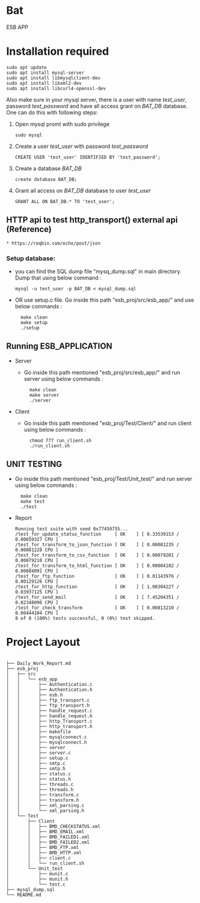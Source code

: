 # Bat
ESB APP

# Installation required
    sudo apt update
    sudo apt install mysql-server
    sudo apt install libmysqlclient-dev
    sudo apt install libxml2-dev
    sudo apt install libcurl4-openssl-dev

Also make sure in your mysql server, there is a user with  name *test_user*, password *test_password* and have all access grant on *BAT_DB* database. One can do this with following steps:<br />
1. Open mysql promt with sudo privilege
    ```
    sudo mysql
    ```
2. Create a user *test_user* with password *test_password*
    ```
    CREATE USER 'test_user' IDENTIFIED BY 'test_password';
    ```
3. Create a database *BAT_DB*
    ```
    create database BAT_DB;
    ```
4. Grant all access on *BAT_DB* database to user *test_user*
    ```
    GRANT ALL ON BAT_DB.* TO 'test_user';
    ```

## HTTP api to test http_transport() external api (Reference)
    * https://reqbin.com/echo/post/json

### Setup database:
* you can find the SQL dump file "mysq_dump.sql" in main directory. Dump that using below command :<br/>
    ```
    mysql -u test_user -p BAT_DB < mysql_dump.sql
    ```
* OR use setup.c file. Go inside this path "esb_proj/src/esb_app/" and use below commands :<br/>
    ```
      make clean
      make setup
      ./setup
     ```


## Running ESB_APPLICATION
* Server
    * Go inside this path mentioned "esb_proj/src/esb_app/" and run server using below commands :<br/>
        ```
          make clean
          make server  
          ./server
        ```



* Client
    * Go inside this path mentioned "esb_proj/Test/Client/" and run client using below commands :<br/>
        ```
          chmod 777 run_client.sh
          ./run_client.sh
        ```

## UNIT TESTING
* Go inside this path mentioned "esb_proj/Test/Unit_test/" and run server using below commands :<br/>
    ```
      make clean
      make test
      ./test
     ```
* Report
  ```
  Running test suite with seed 0x77459755...
  /test_for_update_status_function     [ OK    ] [ 0.33539153 / 0.00659327 CPU ]
  /test_for_transform_to_json_function [ OK    ] [ 0.00081235 / 0.00081228 CPU ]
  /test_for_transform_to_csv_function  [ OK    ] [ 0.00079201 / 0.00079210 CPU ]
  /test_for_transform_to_html_function [ OK    ] [ 0.00084102 / 0.00084091 CPU ]
  /test_for_ftp_function               [ OK    ] [ 0.01143976 / 0.00129126 CPU ]
  /test_for_http_function              [ OK    ] [ 1.00304227 / 0.03937125 CPU ]
  /test_for_send_mail                  [ OK    ] [ 7.45204351 / 0.02348096 CPU ]
  /test_for_check_transform            [ OK    ] [ 0.00813210 / 0.00444104 CPU ]
  8 of 8 (100%) tests successful, 0 (0%) test skipped.
  ```

# Project Layout     
```

├── Daily_Work_Report.md
├── esb_proj
│   ├── src
│   │   └── esb_app
│   │       ├── Authentication.c
│   │       ├── Authentication.h
│   │       ├── esb.h
│   │       ├── ftp_transport.c
│   │       ├── ftp_transport.h
│   │       ├── handle_request.c
│   │       ├── handle_request.h
│   │       ├── http_Transport.c
│   │       ├── http_transport.h
│   │       ├── makefile
│   │       ├── mysqlconnect.c
│   │       ├── mysqlconnect.h
│   │       ├── server
│   │       ├── server.c
│   │       ├── setup.c
│   │       ├── smtp.c
│   │       ├── smtp.h
│   │       ├── status.c
│   │       ├── status.h
│   │       ├── threads.c
│   │       ├── threads.h
│   │       ├── transform.c
│   │       ├── transform.h
│   │       ├── xml_parsing.c
│   │       └── xml_parsing.h
│   └── Test
│       ├── Client
│       │   ├── BMD_CHECKSTATUS.xml
│       │   ├── BMD_EMAIL.xml
│       │   ├── BMD_FAILED1.xml
│       │   ├── BMD_FAILED2.xml
│       │   ├── BMD_FTP.xml
│       │   ├── BMD_HTTP.xml
│       │   ├── client.c
│       │   └── run_client.sh
│       └── Unit_test
│           ├── munit.c
│           ├── munit.h
│           └── test.c
├── mysql_dump.sql
└── README.md

```
